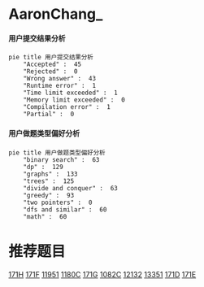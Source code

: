# AaronChang_

<!-- tabs:start -->



#### **用户提交结果分析**

```mermaid
pie title 用户提交结果分析
    "Accepted" :  45
    "Rejected" :  0
    "Wrong answer" :  43
    "Runtime error" :  1
    "Time limit exceeded" :  1
    "Memory limit exceeded" :  0
    "Compilation error" :  1
    "Partial" :  0
```

#### **用户做题类型偏好分析**

```mermaid
pie title 用户做题类型偏好分析
    "binary search" :  63
    "dp" :  129
    "graphs" :  133
    "trees" :  125
    "divide and conquer" :  63
    "greedy" :  93
    "two pointers" :  0
    "dfs and similar" :  60
    "math" :  60
```



<!-- tabs:end -->
# 推荐题目
[171H](https://codeforces.com/contest/171/problem/H)
[171F](https://codeforces.com/contest/171/problem/F)
[11951](https://codeforces.com/contest/1195/problem/1)
[1180C](https://codeforces.com/contest/1180/problem/C)
[171G](https://codeforces.com/contest/171/problem/G)
[1082C](https://codeforces.com/contest/1082/problem/C)
[12132](https://codeforces.com/contest/1213/problem/2)
[13351](https://codeforces.com/contest/1335/problem/1)
[171D](https://codeforces.com/contest/171/problem/D)
[171E](https://codeforces.com/contest/171/problem/E)
